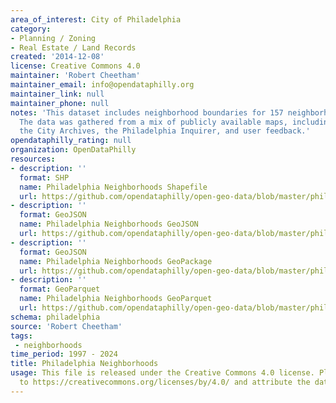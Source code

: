 ```yaml
---
area_of_interest: City of Philadelphia
category:
- Planning / Zoning
- Real Estate / Land Records
created: '2014-12-08'
license: Creative Commons 4.0
maintainer: 'Robert Cheetham'
maintainer_email: info@opendataphilly.org
maintainer_link: null
maintainer_phone: null
notes: 'This dataset includes neighborhood boundaries for 157 neighborhoods in Philadelphia.
  The data was gathered from a mix of publicly available maps, including from the City of Philadelphia,
  the City Archives, the Philadelphia Inquirer, and user feedback.'
opendataphilly_rating: null
organization: OpenDataPhilly
resources:
- description: ''
  format: SHP
  name: Philadelphia Neighborhoods Shapefile
  url: https://github.com/opendataphilly/open-geo-data/blob/master/philadelphia-neighborhoods/philadelphia-neighborhoods.zip
- description: ''
  format: GeoJSON
  name: Philadelphia Neighborhoods GeoJSON
  url: https://github.com/opendataphilly/open-geo-data/blob/master/philadelphia-neighborhoods/philadelphia-neighborhoods.geojson
- description: ''
  format: GeoJSON
  name: Philadelphia Neighborhoods GeoPackage
  url: https://github.com/opendataphilly/open-geo-data/blob/master/philadelphia-neighborhoods/philadelphia-neighborhoods.gpkg
- description: ''
  format: GeoParquet
  name: Philadelphia Neighborhoods GeoParquet
  url: https://github.com/opendataphilly/open-geo-data/blob/master/philadelphia-neighborhoods/philadelphia-neighborhoods.parquet
schema: philadelphia
source: 'Robert Cheetham'
tags: 
 - neighborhoods
time_period: 1997 - 2024
title: Philadelphia Neighborhoods
usage: This file is released under the Creative Commons 4.0 license. Please refer
  to https://creativecommons.org/licenses/by/4.0/ and attribute the data to Robert Cheetham
---
```

